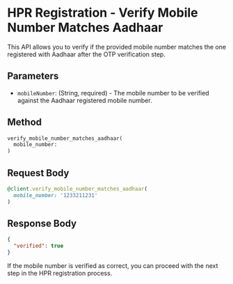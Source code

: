 # HPR Registration - Verify Mobile Number Matches Aadhaar

This API allows you to verify if the provided mobile number matches the one registered with Aadhaar after the OTP verification step.

## Parameters

- `mobileNumber`: (String, required) - The mobile number to be verified against the Aadhaar registered mobile number.


## Method
```ruby
verify_mobile_number_matches_aadhaar(
  mobile_number:
)
```

## Request Body

```ruby
@client.verify_mobile_number_matches_aadhaar(
  mobile_number: '1233211231'
)
```

## Response Body

```json
{
  "verified": true
}
```

If the mobile number is verified as correct, you can proceed with the next step in the HPR registration process.

